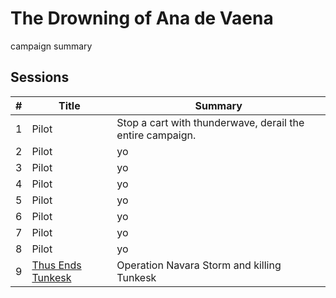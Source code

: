 # The Drowning of Ana de Vaena

campaign summary

## Sessions

| # | Title | Summary | 
| :---: | --- | --- |
| 1 | Pilot | Stop a cart with thunderwave, derail the entire campaign. | 
| 2 | Pilot | yo | 
| 3 | Pilot | yo | 
| 4 | Pilot | yo | 
| 5 | Pilot | yo | 
| 6 | Pilot | yo | 
| 7 | Pilot | yo | 
| 8 | Pilot | yo | 
| 9 | [Thus Ends Tunkesk](./S09:thus_ends_tunkesk.md) | Operation Navara Storm and killing Tunkesk | 

